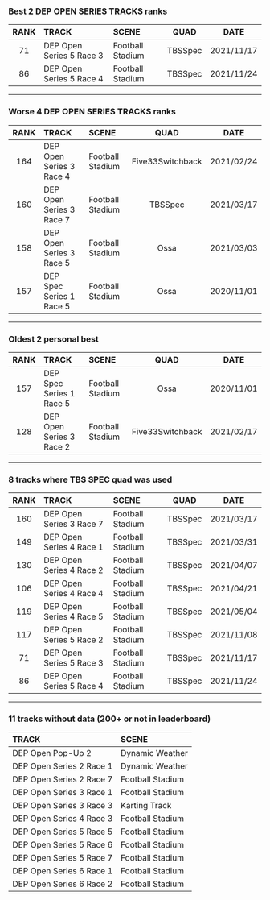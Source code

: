 ### Best 2 DEP OPEN SERIES TRACKS ranks
|RANK|TRACK|SCENE|QUAD|DATE|
|:---:|:---|:---|:---:|:---:|
|71|DEP Open Series 5 Race 3|Football Stadium|TBSSpec|2021/11/17|
|86|DEP Open Series 5 Race 4|Football Stadium|TBSSpec|2021/11/24|
---
### Worse 4 DEP OPEN SERIES TRACKS ranks
|RANK|TRACK|SCENE|QUAD|DATE|
|:---:|:---|:---|:---:|:---:|
|164|DEP Open Series 3 Race 4|Football Stadium|Five33Switchback|2021/02/24|
|160|DEP Open Series 3 Race 7|Football Stadium|TBSSpec|2021/03/17|
|158|DEP Open Series 3 Race 5|Football Stadium|Ossa|2021/03/03|
|157|DEP Spec Series 1 Race 5|Football Stadium|Ossa|2020/11/01|
---
### Oldest 2 personal best
|RANK|TRACK|SCENE|QUAD|DATE|
|:---:|:---|:---|:---:|:---:|
|157|DEP Spec Series 1 Race 5|Football Stadium|Ossa|2020/11/01|
|128|DEP Open Series 3 Race 2|Football Stadium|Five33Switchback|2021/02/17|
---
### 8 tracks where TBS SPEC quad was used
|RANK|TRACK|SCENE|QUAD|DATE|
|:---:|:---|:---|:---:|:---:|
|160|DEP Open Series 3 Race 7|Football Stadium|TBSSpec|2021/03/17|
|149|DEP Open Series 4 Race 1|Football Stadium|TBSSpec|2021/03/31|
|130|DEP Open Series 4 Race 2|Football Stadium|TBSSpec|2021/04/07|
|106|DEP Open Series 4 Race 4|Football Stadium|TBSSpec|2021/04/21|
|119|DEP Open Series 4 Race 5|Football Stadium|TBSSpec|2021/05/04|
|117|DEP Open Series 5 Race 2|Football Stadium|TBSSpec|2021/11/08|
|71|DEP Open Series 5 Race 3|Football Stadium|TBSSpec|2021/11/17|
|86|DEP Open Series 5 Race 4|Football Stadium|TBSSpec|2021/11/24|
---
### 11 tracks without data (200+ or not in leaderboard)
|TRACK|SCENE|
|:---|:---|
|DEP Open Pop-Up 2|Dynamic Weather|
|DEP Open Series 2 Race 1|Dynamic Weather|
|DEP Open Series 2 Race 7|Football Stadium|
|DEP Open Series 3 Race 1|Football Stadium|
|DEP Open Series 3 Race 3|Karting Track|
|DEP Open Series 4 Race 3|Football Stadium|
|DEP Open Series 5 Race 5|Football Stadium|
|DEP Open Series 5 Race 6|Football Stadium|
|DEP Open Series 5 Race 7|Football Stadium|
|DEP Open Series 6 Race 1|Football Stadium|
|DEP Open Series 6 Race 2|Football Stadium|
